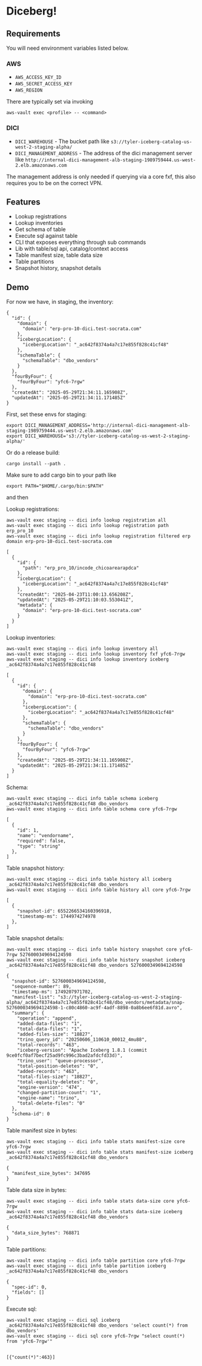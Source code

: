 # Diceberg!

## Requirements

You will need environment variables listed below.

### AWS

- `AWS_ACCESS_KEY_ID`
- `AWS_SECRET_ACCESS_KEY`
- `AWS_REGION`

There are typically set via invoking

```
aws-vault exec <profile> -- <command>
```

### DICI

- `DICI_WAREHOUSE` - The bucket path like `s3://tyler-iceberg-catalog-us-west-2-staging-alpha/`
- `DICI_MANAGEMENT_ADDRESS` - The address of the dici management server like
  `http://internal-dici-management-alb-staging-1989759444.us-west-2.elb.amazonaws.com`

The management address is only needed if querying via a core fxf, this also requires you to be on the correct VPN.

## Features

- Lookup registrations
- Lookup inventories
- Get schema of table
- Execute sql against table
- CLI that exposes everything through sub commands
- Lib with table/sql api, catalog/context access
- Table manifest size, table data size
- Table partitions
- Snapshot history, snapshot details

## Demo

For now we have, in staging, the inventory:

```
{
  "id": {
    "domain": {
      "domain": "erp-pro-10-dici.test-socrata.com"
    },
    "icebergLocation": {
      "icebergLocation": "_ac642f8374a4a7c17e855f828c41cf48"
    },
    "schemaTable": {
      "schemaTable": "dbo_vendors"
    }
  },
  "fourByFour": {
    "fourByFour": "yfc6-7rgw"
  },
  "createdAt": "2025-05-29T21:34:11.165908Z",
  "updatedAt": "2025-05-29T21:34:11.171485Z"
}
```

First, set these envs for staging:

```shell
export DICI_MANAGEMENT_ADDRESS='http://internal-dici-management-alb-staging-1989759444.us-west-2.elb.amazonaws.com'
export DICI_WAREHOUSE='s3://tyler-iceberg-catalog-us-west-2-staging-alpha/'
```

Or do a release build:

```shell
cargo install --path .
```

Make sure to add cargo bin to your path like

```shell
export PATH="$HOME/.cargo/bin:$PATH"
```

and then

Lookup registrations:
```shell
aws-vault exec staging -- dici info lookup registration all
aws-vault exec staging -- dici info lookup registration path erp_pro_10
aws-vault exec staging -- dici info lookup registration filtered erp domain erp-pro-10-dici.test-socrata.com

[
  {
    "id": {
      "path": "erp_pro_10/incode_chicoarearapdca"
    },
    "icebergLocation": {
      "icebergLocation": "_ac642f8374a4a7c17e855f828c41cf48"
    },
    "createdAt": "2025-04-23T11:00:13.656208Z",
    "updatedAt": "2025-05-29T21:10:03.553041Z",
    "metadata": {
      "domain": "erp-pro-10-dici.test-socrata.com"
    }
  }
]
```

Lookup inventories:
```shell
aws-vault exec staging -- dici info lookup inventory all
aws-vault exec staging -- dici info lookup inventory fxf yfc6-7rgw
aws-vault exec staging -- dici info lookup inventory iceberg _ac642f8374a4a7c17e855f828c41cf48

[
  {
    "id": {
      "domain": {
        "domain": "erp-pro-10-dici.test-socrata.com"
      },
      "icebergLocation": {
        "icebergLocation": "_ac642f8374a4a7c17e855f828c41cf48"
      },
      "schemaTable": {
        "schemaTable": "dbo_vendors"
      }
    },
    "fourByFour": {
      "fourByFour": "yfc6-7rgw"
    },
    "createdAt": "2025-05-29T21:34:11.165908Z",
    "updatedAt": "2025-05-29T21:34:11.171485Z"
  }
]
```

Schema:
```shell
aws-vault exec staging -- dici info table schema iceberg _ac642f8374a4a7c17e855f828c41cf48 dbo_vendors
aws-vault exec staging -- dici info table schema core yfc6-7rgw

[
  {
    "id": 1,
    "name": "vendorname",
    "required": false,
    "type": "string"
  },
]
```

Table snapshot history:
```shell
aws-vault exec staging -- dici info table history all iceberg _ac642f8374a4a7c17e855f828c41cf48 dbo_vendors
aws-vault exec staging -- dici info table history all core yfc6-7rgw

[
  {
    "snapshot-id": 6552266534160396918,
    "timestamp-ms": 1744974274978
  },
]
```

Table snapshot details:
```shell
aws-vault exec staging -- dici info table history snapshot core yfc6-7rgw 5276000349694124598
aws-vault exec staging -- dici info table history snapshot iceberg _ac642f8374a4a7c17e855f828c41cf48 dbo_vendors 5276000349694124598

{
  "snapshot-id": 5276000349694124598,
  "sequence-number": 89,
  "timestamp-ms": 1749207971702,
  "manifest-list": "s3://tyler-iceberg-catalog-us-west-2-staging-alpha/_ac642f8374a4a7c17e855f828c41cf48/dbo_vendors/metadata/snap-5276000349694124598-1-c80c4860-ac9f-4adf-8898-0a8b6ee6f81d.avro",
  "summary": {
    "operation": "append",
    "added-data-files": "1",
    "total-data-files": "1",
    "added-files-size": "18827",
    "trino_query_id": "20250606_110610_00012_4mu88",
    "total-records": "463",
    "iceberg-version": "Apache Iceberg 1.8.1 (commit 9ce0fcf0af7becf25ad9fc996c3bad2afdcfd33d)",
    "trino_user": "queue-processor",
    "total-position-deletes": "0",
    "added-records": "463",
    "total-files-size": "18827",
    "total-equality-deletes": "0",
    "engine-version": "474",
    "changed-partition-count": "1",
    "engine-name": "trino",
    "total-delete-files": "0"
  },
  "schema-id": 0
}
```

Table manifest size in bytes:
```shell
aws-vault exec staging -- dici info table stats manifest-size core yfc6-7rgw
aws-vault exec staging -- dici info table stats manifest-size iceberg _ac642f8374a4a7c17e855f828c41cf48 dbo_vendors

{
  "manifest_size_bytes": 347695
}
```

Table data size in bytes:
```shell
aws-vault exec staging -- dici info table stats data-size core yfc6-7rgw
aws-vault exec staging -- dici info table stats data-size iceberg _ac642f8374a4a7c17e855f828c41cf48 dbo_vendors

{
  "data_size_bytes": 768871
}
```

Table partitions:
```shell
aws-vault exec staging -- dici info table partition core yfc6-7rgw
aws-vault exec staging -- dici info table partition iceberg _ac642f8374a4a7c17e855f828c41cf48 dbo_vendors

{
  "spec-id": 0,
  "fields": []
}
```

Execute sql:
```shell
aws-vault exec staging -- dici sql iceberg _ac642f8374a4a7c17e855f828c41cf48 dbo_vendors 'select count(*) from dbo_vendors'
aws-vault exec staging -- dici sql core yfc6-7rgw "select count(*) from 'yfc6-7rgw'"


[{"count(*)":463}]
```